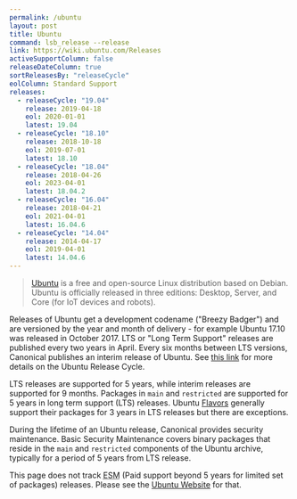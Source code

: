 ```yaml
---
permalink: /ubuntu
layout: post
title: Ubuntu
command: lsb_release --release
link: https://wiki.ubuntu.com/Releases
activeSupportColumn: false
releaseDateColumn: true
sortReleasesBy: "releaseCycle"
eolColumn: Standard Support
releases:
  - releaseCycle: "19.04"
    release: 2019-04-18
    eol: 2020-01-01
    latest: 19.04
  - releaseCycle: "18.10"
    release: 2018-10-18
    eol: 2019-07-01
    latest: 18.10
  - releaseCycle: "18.04"
    release: 2018-04-26
    eol: 2023-04-01
    latest: 18.04.2
  - releaseCycle: "16.04"
    release: 2018-04-21
    eol: 2021-04-01
    latest: 16.04.6
  - releaseCycle: "14.04"
    release: 2014-04-17
    eol: 2019-04-01
    latest: 14.04.6
---
```

>[Ubuntu](https://ubuntu.com) is a free and open-source Linux distribution based on Debian. Ubuntu is officially released in three editions: Desktop, Server, and Core (for IoT devices and robots).

Releases of Ubuntu get a development codename ("Breezy Badger") and are versioned by the year and month of delivery - for example Ubuntu 17.10 was released in October 2017. LTS or "Long Term Support" releases are published every two years in April. Every six months between LTS versions, Canonical publishes an interim release of Ubuntu. See [this link](https://www.ubuntu.com/about/release-cycle) for more details on the Ubuntu Release Cycle.

LTS releases are supported for 5 years, while interim releases are supported for 9 months. Packages in `main` and `restricted` are supported for 5 years in long term support (LTS) releases. Ubuntu [Flavors](https://wiki.ubuntu.com/UbuntuFlavors) generally support their packages for 3 years in LTS releases but there are exceptions.

During the lifetime of an Ubuntu release, Canonical provides security maintenance. Basic Security Maintenance covers binary packages that reside in the `main` and `restricted` components of the Ubuntu archive, typically for a period of 5 years from LTS release.

This page does not track <abbr title="Extended Security Maintenance">ESM</abbr> (Paid support beyond 5 years for limited set of packages) releases. Please see the [Ubuntu Website]({{page.link}}) for that.
